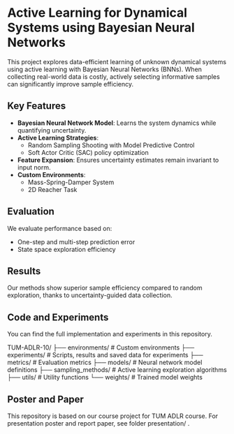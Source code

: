 # Active Learning for Dynamical Systems using Bayesian Neural Networks

This project explores data-efficient learning of unknown dynamical systems using active learning with Bayesian Neural Networks (BNNs). When collecting real-world data is costly, actively selecting informative samples can significantly improve sample efficiency.

## Key Features

- **Bayesian Neural Network Model**: Learns the system dynamics while quantifying uncertainty.
- **Active Learning Strategies**:
  - Random Sampling Shooting with Model Predictive Control
  - Soft Actor Critic (SAC) policy optimization
- **Feature Expansion**: Ensures uncertainty estimates remain invariant to input norm.
- **Custom Environments**:
  - Mass-Spring-Damper System
  - 2D Reacher Task

## Evaluation

We evaluate performance based on:
- One-step and multi-step prediction error
- State space exploration efficiency

## Results

Our methods show superior sample efficiency compared to random exploration, thanks to uncertainty-guided data collection.

## Code and Experiments

You can find the full implementation and experiments in this repository.

TUM-ADLR-10/
├── environments/               # Custom environments
├── experiments/                # Scripts, results and saved data for experiments
├── metrics/                    # Evaluation metrics
├── models/                     # Neural network model definitions
├── sampling_methods/           # Active learning exploration algorithms
├── utils/                      # Utility functions
└── weights/                    # Trained model weights

## Poster and Paper
This repository is based on our course project for TUM ADLR course. For presentation poster and report paper, see folder presentation/ .
